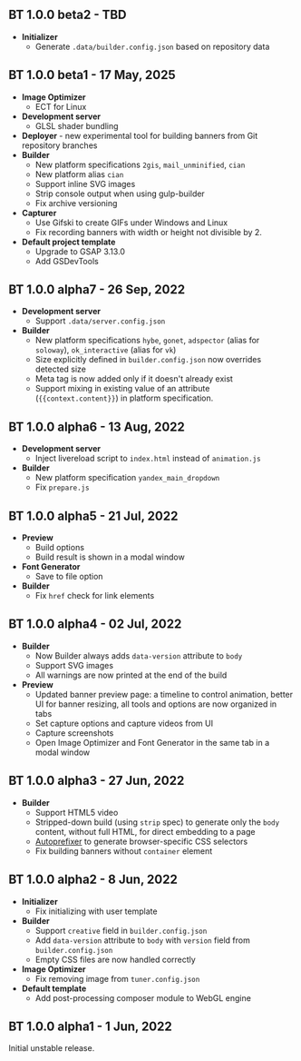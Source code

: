 BT 1.0.0 beta2 - TBD
--------------------
- **Initializer**
  - Generate `.data/builder.config.json` based on repository data

BT 1.0.0 beta1 - 17 May, 2025
-----------------------------
- **Image Optimizer**
  - ECT for Linux
- **Development server**
  - GLSL shader bundling
- **Deployer** - new experimental tool for building banners from Git repository branches
- **Builder**
  - New platform specifications `2gis`, `mail_unminified`, `cian`
  - New platform alias `cian`
  - Support inline SVG images
  - Strip console output when using gulp-builder
  - Fix archive versioning
- **Capturer**
  - Use Gifski to create GIFs under Windows and Linux
  - Fix recording banners with width or height not divisible by 2.
- **Default project template**
  - Upgrade to GSAP 3.13.0
  - Add GSDevTools

BT 1.0.0 alpha7 - 26 Sep, 2022
------------------------------
- **Development server**
  - Support `.data/server.config.json`
- **Builder**
  - New platform specifications `hybe`, `gonet`, `adspector` (alias for `soloway`), `ok_interactive` (alias for `vk`)
  - Size explicitly defined in `builder.config.json` now overrides detected size
  - Meta tag is now added only if it doesn't already exist
  - Support mixing in existing value of an attribute (`{{context.content}}`) in platform specification.

BT 1.0.0 alpha6 - 13 Aug, 2022
------------------------------
- **Development server**
  - Inject livereload script to `index.html` instead of `animation.js`
- **Builder**
  - New platform specification `yandex_main_dropdown`
  - Fix `prepare.js`

BT 1.0.0 alpha5 - 21 Jul, 2022
------------------------------
- **Preview**
  - Build options
  - Build result is shown in a modal window
- **Font Generator**
  - Save to file option
- **Builder**
  - Fix `href` check for link elements

BT 1.0.0 alpha4 - 02 Jul, 2022
------------------------------
- **Builder**
  - Now Builder always adds `data-version` attribute to `body`
  - Support SVG images
  - All warnings are now printed at the end of the build
- **Preview**
  - Updated banner preview page: a timeline to control animation, better UI for banner resizing, all tools and options are now organized in tabs
  - Set capture options and capture videos from UI
  - Capture screenshots
  - Open Image Optimizer and Font Generator in the same tab in a modal window

BT 1.0.0 alpha3 - 27 Jun, 2022
------------------------------
- **Builder**
  - Support HTML5 video
  - Stripped-down build (using `strip` spec) to generate only the `body` content, without full HTML, for direct embedding to a page
  - [Autoprefixer](https://github.com/postcss/autoprefixer) to generate browser-specific CSS selectors
  - Fix building banners without `container` element

BT 1.0.0 alpha2 - 8 Jun, 2022
-----------------------------
- **Initializer**
  - Fix initializing with user template
- **Builder**
  - Support `creative` field in `builder.config.json`
  - Add `data-version` attribute to `body` with `version` field from `builder.config.json`
  - Empty CSS files are now handled correctly
- **Image Optimizer**
  - Fix removing image from `tuner.config.json`
- **Default template**
  - Add post-processing composer module to WebGL engine

BT 1.0.0 alpha1 - 1 Jun, 2022
-----------------------------
Initial unstable release.

